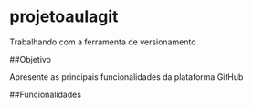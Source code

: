 # projetoaulagit
Trabalhando com a ferramenta de versionamento

##Objetivo

Apresente as principais funcionalidades da plataforma GitHub

##Funcionalidades

